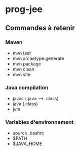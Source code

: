 # prog-jee

## Commandes à retenir

### Maven
 - mvn test
 - mvn archetype:generate
 - mvn package
 - mvn clean
 - mvn site

### Java compilation
 - javac (.java --> .class)
 - java (.class)
 - jvm
 
### Variables d'environnement
 - source .bashrc
 - $PATH
 - $JAVA_HOME
